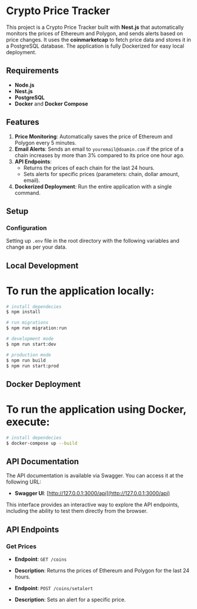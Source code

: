 # Crypto Price Tracker

This project is a Crypto Price Tracker built with **Nest.js** that automatically monitors the prices of Ethereum and Polygon, and sends alerts based on price changes. It uses the **coinmarketcap** to fetch price data and stores it in a PostgreSQL database. The application is fully Dockerized for easy local deployment.

## Requirements

- **Node.js**
- **Nest.js**
- **PostgreSQL**
- **Docker** and **Docker Compose**

## Features

1. **Price Monitoring**: Automatically saves the price of Ethereum and Polygon every 5 minutes.
2. **Email Alerts**: Sends an email to `youremail@doamin.com` if the price of a chain increases by more than 3% compared to its price one hour ago.
3. **API Endpoints**:
   - Returns the prices of each chain for the last 24 hours.
   - Sets alerts for specific prices (parameters: chain, dollar amount, email).
4. **Dockerized Deployment**: Run the entire application with a single command.

## Setup

### Configuration

Setting up `.env` file in the root directory with the following variables and change as per your data.

## Local Development
# To run the application locally:

```bash
# install dependecies
$ npm install

# run migrations
$ npm run migration:run

# development mode
$ npm run start:dev

# production mode
$ npm run build
$ npm run start:prod
```

## Docker Deployment

# To run the application using Docker, execute:

```bash
# install dependecies
$ docker-compose up --build
```

## API Documentation

The API documentation is available via Swagger. You can access it at the following URL:

- **Swagger UI**: [http://127.0.0.1:3000/api](http://127.0.0.1:3000/api)

This interface provides an interactive way to explore the API endpoints, including the ability to test them directly from the browser.


## API Endpoints

### Get Prices

- **Endpoint**: `GET /coins`
- **Description**: Returns the prices of Ethereum and Polygon for the last 24 hours.

- **Endpoint**: `POST /coins/setalert`
- **Description**: Sets an alert for a specific price.


